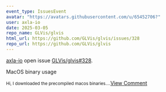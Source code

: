 ```yaml
---
event_type: IssuesEvent
avatar: "https://avatars.githubusercontent.com/u/65452706?"
user: axla-io
date: 2025-03-05
repo_name: GLVis/glvis
html_url: https://github.com/GLVis/glvis/issues/328
repo_url: https://github.com/GLVis/glvis
---
```


<a href='https://github.com/axla-io' target='_blank'>axla-io</a> open issue <a href='https://github.com/GLVis/glvis/issues/328' target='_blank'>GLVis/glvis#328</a>.

<p>MacOS binary usage</p><small>Hi, I downloaded the precompiled macos binaries....</small><a href='https://github.com/GLVis/glvis/issues/328' target='_blank'>View Comment</a>